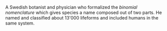 A Swedish botanist and physician who formalized the *binomial nomenclature*
which gives species a name composed out of two parts. He named and classified
about 13'000 lifeforms and included humans in the same system.

